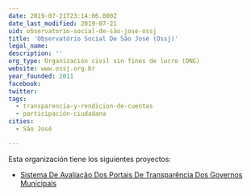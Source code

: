 ```yaml
---
date: 2019-07-21T23:14:06.000Z
date_last_modified: 2019-07-21
uid: observatorio-social-de-são-jose-ossj
title: 'Observatório Social De São José (Ossj)'
legal_name: 
description: ''
org_type: Organización civil sin fines de lucro (ONG)
website: www.ossj.org.br
year_founded: 2011
facebook: 
twitter: 
tags:
  - transparencia-y-rendicion-de-cuentas
  - participación-ciudadana
cities: 
  - São José

---
```


Esta organización tiene los siguientes proyectos:

- [Sistema De Avaliação Dos Portais De Transparência Dos Governos Municipais](/proyectos/sistema-de-avaliacão-dos-portais-de-transparencia-dos-governos-municipais)
